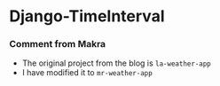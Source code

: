 # Django-TimeInterval


### Comment from Makra
- The original project from the blog is `la-weather-app`
- I have modified it to `mr-weather-app`
